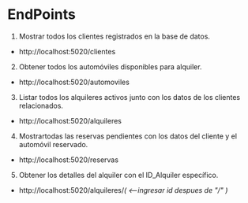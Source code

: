 # EndPoints

1. Mostrar todos los clientes registrados en la base de datos.
* http://localhost:5020/clientes
2. Obtener todos los automóviles disponibles para alquiler.
* http://localhost:5020/automoviles
3. Listar todos los alquileres activos junto con los datos de los clientes relacionados.
* http://localhost:5020/alquileres
4. Mostrartodas las reservas pendientes con los datos del cliente y el automóvil reservado.
* http://localhost:5020/reservas
5. Obtener los detalles del alquiler con el ID_Alquiler específico.
* http://localhost:5020/alquileres/*( <--ingresar id despues de "/" )*
